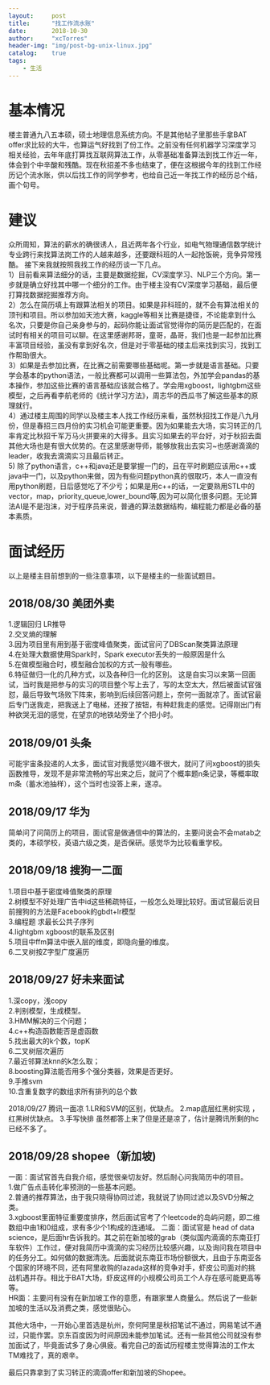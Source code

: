 ```yaml
---
layout:     post
title:      "找工作流水账"
date:       2018-10-30
author:     "xcTorres"
header-img: "img/post-bg-unix-linux.jpg"
catalog:    true
tags:
    - 生活
---
```


# 基本情况 

楼主普通九八五本硕，硕士地理信息系统方向。不是其他帖子里那些手拿BAT offer求比较的大牛，也算运气好找到了份工作。之前没有任何机器学习深度学习相关经验，去年年底打算找互联网算法工作，从零基础准备算法到找工作近一年，体会到个中辛酸和残酷。现在秋招差不多也结束了，便在这根据今年的找到工作经历记个流水账，供以后找工作的同学参考，也给自己近一年找工作的经历总个结，画个句号。

# 建议

众所周知，算法的薪水的确很诱人，且近两年各个行业，如电气物理通信数学统计专业跨行来找算法岗工作的人越来越多，还要跟科班的人一起抢饭碗，竞争异常残酷。 接下来我就按照我找工作的经历谈一下几点。  
1）目前看来算法细分的话，主要是数据挖掘，CV深度学习、NLP三个方向。第一步就是确立好找其中哪一个细分的工作。由于楼主没有CV深度学习基础，最后便打算找数据挖掘推荐方向。  
2）怎么在简历填上有跟算法相关的项目。如果是非科班的，就不会有算法相关的顶刊和项目。所以参加如天池大赛，kaggle等相关比赛是捷径，不论能拿到什么名次，只要是你自己亲身参与的，起码你能让面试官觉得你的简历是匹配的，在面试时有相关的项目可以聊。在这里感谢邦哥，童哥，晶哥，我们也是一起参加比赛丰富项目经验，虽没有拿到好名次，但是对于零基础的楼主后来找到实习，找到工作帮助很大。  
3）如果是去参加比赛，在比赛之前需要哪些基础呢。第一步就是语言基础。只要学会基本的python语法，一般比赛都可以调用一些算法包，外加学会pandas的基本操作，参加这些比赛的语言基础应该就合格了。学会用xgboost，lightgbm这些模型，之后再看李航老师的《统计学习方法》，周志华的西瓜书了解这些基本的原理就行。  
4）通过楼主周围的同学以及楼主本人找工作经历来看，虽然秋招找工作是八九月份，但是春招三四月份的实习机会可能更重要。因为如果能去大场，实习转正的几率肯定比秋招千军万马火拼要来的大得多。且实习如果去的平台好，对于秋招去面其他大场也是有很大优势的。在这里感谢导师，能够放我出去实习~也感谢滴滴的leader，收我去滴滴实习且最后转正。  
5) 除了python语言，c++和java还是要掌握一门的，且在平时刷题应该用c++或java中一门，以及python来做，因为有些问题python真的很取巧，本人一直没有用python刷题，日后感觉吃了不少亏；如果是用c++的话，一定要熟用STL中的vector，map，priority_queue,lower_bound等,因为可以简化很多问题。无论算法AI是不是泡沫，对于程序员来说，普通的算法数据结构，编程能力都是必备的基本素质。

# 面试经历

以上是楼主目前想到的一些注意事项，以下是楼主的一些面试题目。  
## 2018/08/30 美团外卖

1.逻辑回归 LR推导  
2.交叉熵的理解  
3.因为项目里有用到基于密度峰值聚类，面试官问了DBScan聚类算法原理  
4.在处理大数据使用Spark时，Spark executor丢失的一般原因是什么  
5.在做模型融合时，模型融合加权的方式一般有哪些。  
6.特征做归一化的几种方式，以及各种归一化的区别。 
这是自实习以来第一回面试，当时我是把参与的实习的项目整个写上去了，写的太空太大，然后被面试官强怼，最后导致气场败下阵来，影响到后续回答问题上，奈何一面就凉了。面试官最后专门送我走，把我送上了电梯，还按了按钮，有种赶我走的感觉。记得刚出门有种欲哭无泪的感觉，在望京的地铁站旁坐了个把小时。 
  
## 2018/09/01 头条

可能宇宙条投递的人太多，面试官对我感觉兴趣不很大，就问了问xgboost的损失函数推导，发现不是非常流畅的写出来之后，就问了个概率题n条记录，等概率取m条（蓄水池抽样），这个当时也没答上来，遂凉。

## 2018/09/17 华为

简单问了问简历上的项目，面试官是做通信中的算法的，主要问说会不会matab之类的，本硕学校，英语六级之类，是否保研。感觉华为比较看重学校。

## 2018/09/18 搜狗一二面

1.项目中基于密度峰值聚类的原理  
2.树模型不好处理广告中id这些稀疏特征，一般怎么处理比较好。面试官最后说目前搜狗的方法是Facebook的gbdt+lr模型  
3.编程题 求最长公共子序列  
4.lightgbm xgboost的联系及区别  
5.项目中ffm算法中嵌入层的维度，即隐向量的维度。  
6.二叉树按Z字型广度遍历

## 2018/09/27 好未来面试

1.深copy，浅copy  
2.判别模型，生成模型。  
3.HMM解决的三个问题；  
4.c++构造函数能否是虚函数  
5.找出最大的k个数，topK  
6.二叉树层次遍历  
7.最近邻算法knn的k怎么取；  
8.boosting算法能否用多个强分类器，效果是否更好。  
9.手推svm  
10.含重复数字的数组求所有排列的总个数

2018/09/27 腾讯一面凉
1.LR和SVM的区别，优缺点。
2.map底层红黑树实现 ，红黑树优缺点。
3.手写快排
虽然都答上来了但是还是凉了，估计是腾讯所剩的hc已经不多了。

## 2018/09/28 shopee（新加坡)

一面：面试官首先自我介绍，感觉很亲切友好。然后耐心问我简历中的项目。  
1.做广告点击转化率预测的一些基本问题。  
2.普通的推荐算法，由于我只晓得协同过滤，我就说了协同过滤以及SVD分解之类。  
3.xgboost里面特征重要度排序，然后面试官考了个leetcode的岛屿问题，即二维数组中由1和0组成，求有多少个1构成的连通域。
二面：面试官是 head of data science，是后面hr告诉我的。其之前在新加坡的grab（类似国内滴滴的东南亚打车软件）工作过，便对我简历中滴滴的实习经历比较感兴趣，以及询问我在项目中的任务分工。如何做的数据清洗。后面就说东南亚市场份额很大，且由于东南亚各个国家的环境不同，还有阿里收购的lazada这样的竞争对手，虾皮公司面对的挑战机遇并存。相比于BAT大场，虾皮这样的小规模公司员工个人存在感可能更高等等。  
HR面：主要问有没有在新加坡工作的意愿，有跟家里人商量么。然后说了一些新加坡的生活以及消费之类，感觉很贴心。  

其他大场中，一开始心里首选是杭州，奈何阿里是秋招笔试不通过，网易笔试不通过，只能作罢。京东百度因为时间原因未能参加笔试。还有一些其他公司就没有参加面试了，毕竟面试多了身心俱疲。看完自己的面试历程楼主觉得算法的工作太TM难找了，真的艰辛。  
  

最后只靠拿到了实习转正的滴滴offer和新加坡的Shopee。